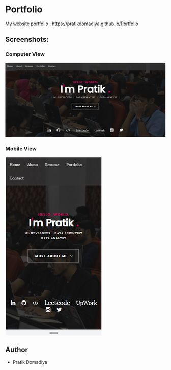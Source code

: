 # Portfolio

My website portfolio : https://pratikdomadiya.github.io/Portfolio

## Screenshots:

### Computer View

![alt text](https://github.com/Pratikdomadiya/Pratikdomadiya.github.io/blob/main/Portfolio/Portfolio.PNG)

### Mobile View

![alt text](https://github.com/Pratikdomadiya/Pratikdomadiya.github.io/blob/main/Portfolio/Portfolio_mobile.jpeg)

## Author

* Pratik Domadiya
